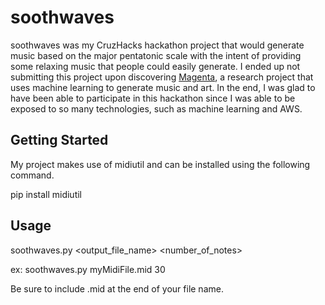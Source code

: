 # soothwaves

soothwaves was my CruzHacks hackathon project that would generate music based on the major pentatonic scale with the intent of providing some relaxing music that people could easily generate. I ended up not submitting this project upon discovering [Magenta](https://magenta.tensorflow.org/), a research project that uses machine learning to generate music and art. In the end, I was glad to have been able to participate in this hackathon since I was able to be exposed to so many technologies, such as machine learning and AWS.

## Getting Started

My project makes use of midiutil and can be installed using the following command.

pip install midiutil

## Usage

soothwaves.py <output_file_name> <number_of_notes>

ex: soothwaves.py myMidiFile.mid 30

Be sure to include .mid at the end of your file name.
